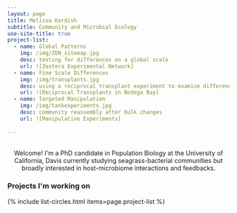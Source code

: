 ```yaml
---
layout: page	
title: Melissa Kardish
subtitle: Community and Microbial Ecology
use-site-title: true	
project-list: 
  - name: Global Patterns
    img: /img/ZEN_sitemap.jpg
    desc: testing for differences on a global scale
    url: ![Zostera Experimental Network]
  - name: Fine Scale Differences
    img: /img/transplants.jpg
    desc: using a reciprocal transplant experiment to examine differences in community assembly
    url: ![Reciprocal Transplants in Bodega Bay]
  - name: Targeted Manipulation
    img: /img/tankexperiments.jpg
    desc: community reassembly after bulk changes
    url: ![Manipulative Experiments]
  
---
```

<br/>
<center>
Welcome! I'm a PhD candidate in Population Biology at the University of California, Davis currently studying seagrass-bacterial communities but broadly interested in host-microbiome interactions and feedbacks.
</center>  

### Projects I'm working on  
  
{% include list-circles.html items=page.project-list %}
